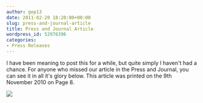 ```yaml
---
author: gep13
date: 2011-02-20 18:20:00+00:00
slug: press-and-journal-article
title: Press and Journal Article
wordpress_id: 52976396
categories:
- Press Releases
---
```


I have been meaning to post this for a while, but quite simply I haven't had a chance. For anyone who missed our article in the Press and Journal, you can see it in all it's glory below.  This article was printed on the 9th November 2010 on Page 8.




![](/wp-content/uploads/2011%2f9%2fP%26J++Nov-9th-2010+Page8.png)
